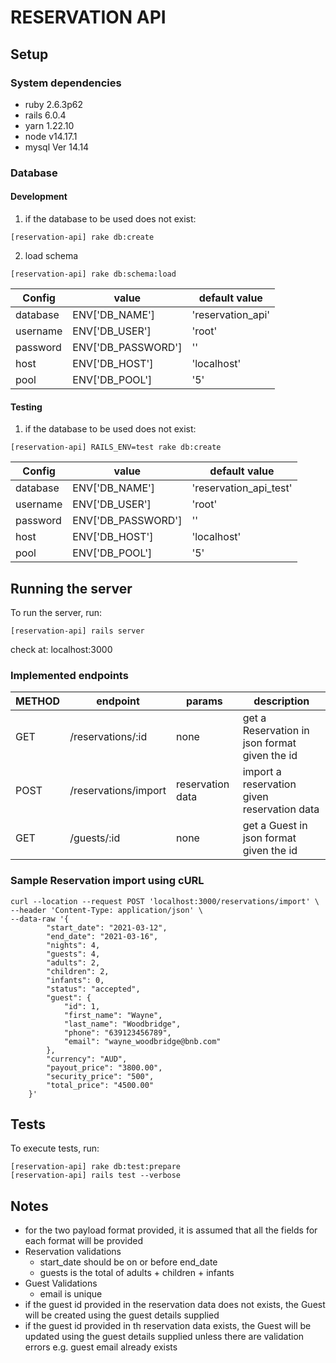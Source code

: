 # RESERVATION API
## Setup
### System dependencies
- ruby 2.6.3p62
- rails 6.0.4
- yarn 1.22.10
- node v14.17.1
- mysql  Ver 14.14

### Database
#### Development
1. if the database to be used does not exist:
```
[reservation-api] rake db:create
```
2. load schema
```
[reservation-api] rake db:schema:load
```
Config | value | default value
--- | --- | ---
database | ENV['DB_NAME'] | 'reservation_api'
username | ENV['DB_USER'] | 'root'
password | ENV['DB_PASSWORD'] | ''
host | ENV['DB_HOST'] | 'localhost'
pool | ENV['DB_POOL'] | '5'
#### Testing
1. if the database to be used does not exist:
```
[reservation-api] RAILS_ENV=test rake db:create
```
Config | value | default value
--- | --- | ---
database | ENV['DB_NAME'] | 'reservation_api_test'
username | ENV['DB_USER'] | 'root'
password | ENV['DB_PASSWORD'] | ''
host | ENV['DB_HOST'] | 'localhost'
pool | ENV['DB_POOL'] | '5'
## Running the server
To run the server, run: 
```
[reservation-api] rails server
```
check at: localhost:3000
### Implemented endpoints
METHOD | endpoint | params | description
--- | --- | --- | ---
GET | /reservations/:id | none | get a Reservation in json format given the id
POST | /reservations/import | reservation data | import a reservation given reservation data
GET | /guests/:id | none | get a Guest in json format given the id

### Sample Reservation import using cURL
```
curl --location --request POST 'localhost:3000/reservations/import' \
--header 'Content-Type: application/json' \
--data-raw '{
        "start_date": "2021-03-12",
        "end_date": "2021-03-16",
        "nights": 4,
        "guests": 4,
        "adults": 2,
        "children": 2,
        "infants": 0,
        "status": "accepted",
        "guest": {
            "id": 1,
            "first_name": "Wayne",
            "last_name": "Woodbridge",
            "phone": "639123456789",
            "email": "wayne_woodbridge@bnb.com"
        },
        "currency": "AUD",
        "payout_price": "3800.00",
        "security_price": "500",
        "total_price": "4500.00"
    }'
```
## Tests
To execute tests, run:
```
[reservation-api] rake db:test:prepare
[reservation-api] rails test --verbose
```
## Notes
- for the two payload format provided, it is assumed that all the fields for each format will be provided
- Reservation validations
    - start_date should be on or before end_date
    - guests is the total of adults + children + infants
- Guest Validations
    - email is unique
- if the guest id provided in the reservation data does not exists, the Guest will be created using the guest details supplied
- if the guest id provided in th reservation data exists, the Guest will be updated using the guest details supplied unless there are validation errors e.g. guest email already exists
